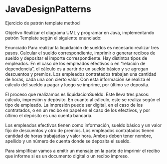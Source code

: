 # JavaDesignPatterns

Ejercicio de patrón template method

Objetivo
Realizar el diagrama UML y programar en Java, implementando patrón Template según el siguiente enunciado:


Enunciado
Para realizar la liquidación de sueldos es necesario realizar tres pasos. Calcular el sueldo correspondiente, imprimir o generar recibos de sueldo y depositar el importe correspondiente.
Hay distintos tipos de empleados. En el caso de los empleados efectivos o en “relación de dependencia”, el cálculo es a partir de un  sueldo básico y se agregan descuentos y premios. Los empleados contratados trabajan una cantidad de horas, cada una con cierto valor. Con esta información se realiza el cálculo del sueldo a pagar y luego se imprime, por último se deposita.

El proceso que realizamos es liquidacionSueldo. Este lleva tres pasos: cálculo, impresión y depósito. En cuanto al cálculo, este se realiza según el tipo de empleado. La impresión puede ser digital, en el caso de los contratados,  o en un recibo en papel en el caso de los efectivos, y por último  el depósito es una cuenta bancaria.

Los empleados efectivos tienen como información, sueldo básico y un valor fijo de descuentos y otro de premios. Los empleados contratados tienen cantidad de horas trabajadas y valor hora. Ambos deben tener nombre, apellido y un número de cuenta donde se deposita el sueldo.

Para simplificar vamos a emitir un mensaje en la parte de imprimir el recibo que informe si es un documento digital o un recibo impreso.

